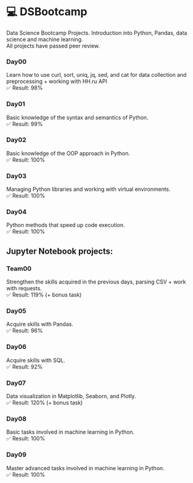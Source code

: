 # :computer: DSBootcamp
Data Science Bootcamp Projects. Introduction into Python, Pandas, data science and machine learning. <br>
All projects have passed peer review.

### Day00
Learn how to use curl, sort, uniq, jq, sed, and cat for data collection and preprocessing + working with HH.ru API <br>
:white_check_mark: Result: 98%

### Day01
Basic knowledge of the syntax and semantics of Python.<br>
:white_check_mark: Result: 99%

### Day02
Basic knowledge of the OOP approach in Python.<br>
:white_check_mark: Result: 100%

### Day03
Managing Python libraries and working with virtual environments.<br>
:white_check_mark: Result: 100%

### Day04
Python methods that speed up code execution.<br>
:white_check_mark: Result: 100%


## Jupyter Notebook projects:


### Team00
Strengthen the skills acquired in the previous days, parsing CSV + work with requests.<br>
:white_check_mark: Result: 119% (+ bonus task)

### Day05
Acquire skills with Pandas.<br>
:white_check_mark: Result: 96%

### Day06
Acquire skills with SQL.<br>
:white_check_mark: Result: 92%

### Day07
Data visualization in Matplotlib, Seaborn, and Plotly.<br>
:white_check_mark: Result: 120% (+ bonus task)

### Day08
Basic tasks involved in machine learning in Python.<br>
:white_check_mark: Result: 100%

### Day09
Master advanced tasks involved in machine learning in Python.<br>
:white_check_mark: Result: 100%


